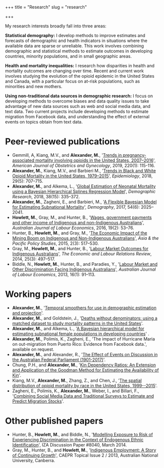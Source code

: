 +++
title = "Research"
slug = "research"

+++


My research interests broadly fall into three areas:

__Statistical demography:__ I develop methods to improve estimates and forecasts of demographic and health indicators in situations where the available data are sparse or unreliable. This work involves combining demographic and statistical methods to estimate outcomes in developing countries, minority populations, and in small geographic areas. 

__Health and mortality inequalities:__ I research how disparities in health and mortality outcomes are changing over time. Recent and current work involves studying the evolution of the opioid epidemic in the United States and Canada, with a particular focus on at-risk populations, such as minorities and new mothers. 

__Using non-traditional data sources in demographic research:__ I focus on developing methods to overcome biases and data quality issues to take advantage of new data sources such as web and social media data, and text data. Two current projects include developing methods to estimate migration from Facebook data, and understanding the effect of external events on topics obtain from text data.



# Peer-reviewed publications
- Gemmill, A, Kiang, M.V., and **Alexander, M.**, '[Trends in pregnancy-associated mortality involving opioids in the United States, 2007–2016](https://www.ajog.org/article/S0002-9378(18)30820-2/fulltext)', *American Journal of Obstetrics and Gynecology*, 2019, 220(1): 115-116.
- **Alexander, M.**, Kiang, M.V., and Barbieri M., '[Trends in Black and White Opioid Mortality in the United States, 1979–2015](https://journals.lww.com/epidem/Fulltext/2018/09000/Trends_in_Black_and_White_Opioid_Mortality_in_the.16.aspx)', *Epidemiology*, 2018, 29(5): 707–715.
- **Alexander, M.**, and Alkema, L., '[Global Estimation of Neonatal Mortality using a Bayesian Hierarchical Splines Regression Model](https://www.demographic-research.org/volumes/vol38/15/default.htm)', *Demographic Research*, 2018, 38(15): 335–372.
- **Alexander, M.**, Zagheni, E., and Barbieri, M., '[A Flexible Bayesian Model for Estimating Subnational Mortality](https://link.springer.com/article/10.1007/s13524-017-0618-7)', *Demography*, 2017, 54(6): 2025–2041.
- **Howlett, M.**, Gray, M., and Hunter, B., '[Wages, government payments and other income of Indigenous and non-Indigenous Australians](https://search.informit.com.au/documentSummary;dn=535565937100039;res=IELAPA)', *Australian Journal of Labour Economics*, 2016, 19(2): 53–76.
- Hunter, B., **Howlett, M.**, and Gray, M., '[The Economic Impact of the Mining Boom on Indigenous and Non-Indigenous Australians](https://openresearch-repository.anu.edu.au/handle/1885/147842)', *Asia & the Pacific Policy Studies*, 2015, 2(3): 517–530.
- Gray, M., **Howlett, M.**, and Hunter, B., '[Labour Market Outcomes for Indigenous Australians](https://journals.sagepub.com/doi/abs/10.1177/1035304614545943)', *The Economic and Labour Relations Review*, 2014, 25(3): 497–517.
- Biddle, N., **Howlett, M.**, Hunter, B., and Paradies, Y., '[Labour Market and Other Discrimination Facing Indigenous Australians](https://search.informit.com.au/documentSummary;dn=363028735038386;res=IELBus)', *Australian Journal of Labour Economics*, 2013, 16(1): 91–113.


# Working papers
- **Alexander, M.**, '[Temporal smoothers for use in demographic estimation and projection](/pdf/temporal_smoothing.pdf)'.
- **Alexander, M.**, and Goldstein, J., '[Deaths without denominators: using a matched dataset to study mortality patterns in the United States](/pdf/bayesian_censoc.pdf)'.
- **Alexander, M.**, and Alkema, L., '[A Bayesian hierarchical model for estimating subnational female populations in developing countries](/pdf/bayesian_kenya.pdf)' .
- **Alexander, M.**, Polimis, K., Zagheni, E., 'The impact of Hurricane Maria on out-migration from Puerto Rico: Evidence from Facebook data.', available on request.
- **Alexander, M.**, and Alexander, R., '[The Effect of Events on Discussion in the Australian
Federal Parliament (1901-2017)](https://rohanalexander.com/pdf/2018-10-22-first_page.pdf)'.
- Chung, P.H., and **Alexander, M.**, '[Kin Dependency Ratios: An Extension and Application of the Goodman Method for Estimating the Availability of Kin](https://p-chung.com/paa/2019/abstract/)'.
- Kiang, M.V., **Alexander, M.**, Zhang, Z., and Chen, J., '[The spatial distribution of opioid mortality by race in the United States, 1999--2015](https://github.com/mkiang/opioid_hotspots)'.
- Zagheni, E., Polimis, K., **Alexander, M.**, Weber, I., and Billari, F., '[Combining Social Media Data and Traditional Surveys to Estimate and Predict Migration Stocks](https://paa.confex.com/paa/2018/meetingapp.cgi/Paper/23641)'.



# Other published papers
- Hunter, B., **Howlett, M.**, and Biddle, N., '[Modelling Exposure to Risk of Experiencing Discrimination in the Context of Endogenous Ethnic Identification](https://papers.ssrn.com/sol3/papers.cfm?abstract_id=2412861)', IZA Discussion Paper #8040, March 2014.
- Gray, M., Hunter, B., and **Howlett, M.**, '[Indigenous Employment: A Story of Continuing Growth](/pdf/indigenous_employment.pdf)', CAEPR Topical Issue 2 / 2013, Australian National University, Canberra.

